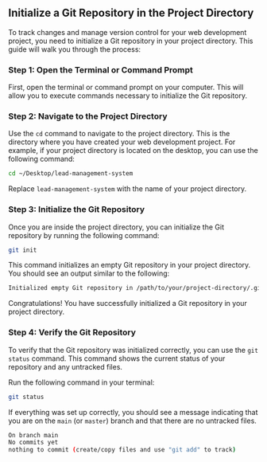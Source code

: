 
## Initialize a Git Repository in the Project Directory

To track changes and manage version control for your web development project, you need to initialize a Git repository in your project directory. This guide will walk you through the process:

### Step 1: Open the Terminal or Command Prompt

First, open the terminal or command prompt on your computer. This will allow you to execute commands necessary to initialize the Git repository.

### Step 2: Navigate to the Project Directory

Use the `cd` command to navigate to the project directory. This is the directory where you have created your web development project. For example, if your project directory is located on the desktop, you can use the following command:

```bash
cd ~/Desktop/lead-management-system
```

Replace `lead-management-system` with the name of your project directory.

### Step 3: Initialize the Git Repository

Once you are inside the project directory, you can initialize the Git repository by running the following command:

```bash
git init
```

This command initializes an empty Git repository in your project directory. You should see an output similar to the following:

```bash
Initialized empty Git repository in /path/to/your/project-directory/.git/
```

Congratulations! You have successfully initialized a Git repository in your project directory.

### Step 4: Verify the Git Repository

To verify that the Git repository was initialized correctly, you can use the `git status` command. This command shows the current status of your repository and any untracked files.

Run the following command in your terminal:

```bash
git status
```

If everything was set up correctly, you should see a message indicating that you are on the `main` (or `master`) branch and that there are no untracked files.

```bash
On branch main
No commits yet
nothing to commit (create/copy files and use "git add" to track)
```


